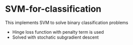# SVM-for-classification
This implements SVM to solve binary classification problems
* Hinge loss function with penalty term is used
* Solved with stochatic subgradient descent
